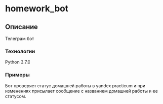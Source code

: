 # homework_bot
## Описание
Телеграм бот
### Технологии
Python 3.7.0
### Примеры
Бот проверяет статус домашней работы в yandex practicum и при изменениях присылает сообщение с названием домашней работы и ее статусом.
